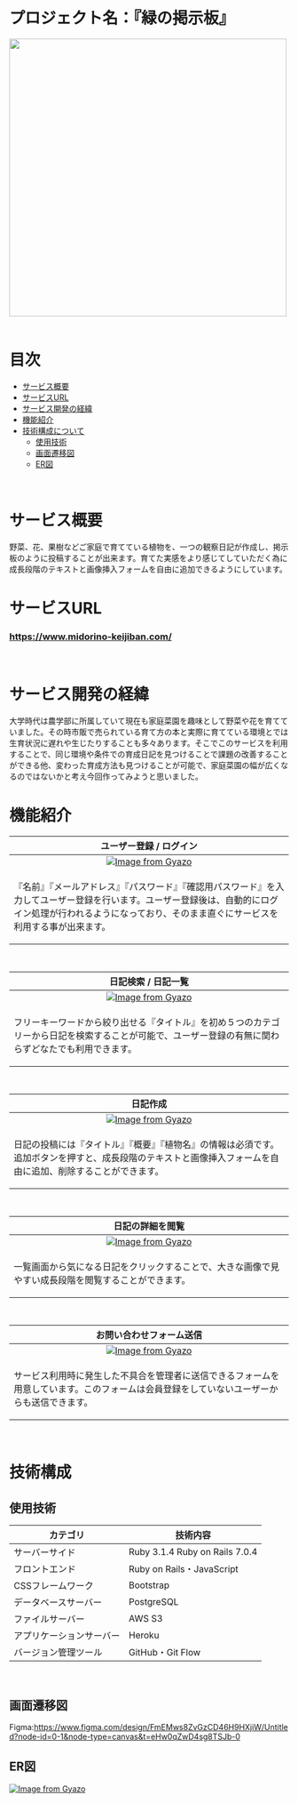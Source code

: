 # プロジェクト名：『緑の掲示板』
<img width="500" src="ogp.jpg"><br>
<br>

# 目次
- [サービス概要](#-サービス概要)
- [サービスURL](#-サービスurl)
- [サービス開発の経緯](#-サービス開発の経緯)
- [機能紹介](#-機能紹介)
- [技術構成について](#-技術構成について)
  - [使用技術](#使用技術)
  - [画面遷移図](#画面遷移図)
  - [ER図](#ER図)
<br>

# サービス概要
野菜、花、果樹などご家庭で育てている植物を、一つの観察日記が作成し、掲示板のように投稿することが出来ます。育てた実感をより感じてしていただく為に成長段階のテキストと画像挿入フォームを自由に追加できるようにしています。
<br>

# サービスURL
### https://www.midorino-keijiban.com/<br>
<br>

# サービス開発の経緯
大学時代は農学部に所属していて現在も家庭菜園を趣味として野菜や花を育てていました。その時市販で売られている育て方の本と実際に育てている環境とでは生育状況に遅れや生じたりすることも多々あります。そこでこのサービスを利用することで、同じ環境や条件での育成日記を見つけることで課題の改善することができる他、変わった育成方法も見つけることが可能で、家庭菜園の幅が広くなるのではないかと考え今回作ってみようと思いました。
<br>

# 機能紹介
| ユーザー登録 / ログイン |
| :---: | 
| [![Image from Gyazo](https://i.gyazo.com/cb69e9b5a8189c573679418be7c5874f.png)](https://gyazo.com/cb69e9b5a8189c573679418be7c5874f)|
| <p align="left">『名前』『メールアドレス』『パスワード』『確認用パスワード』を入力してユーザー登録を行います。ユーザー登録後は、自動的にログイン処理が行われるようになっており、そのまま直ぐにサービスを利用する事が出来ます。</p> |
<br>

| 日記検索 / 日記一覧 |
| :---: | 
| [![Image from Gyazo](https://i.gyazo.com/5d6d9da8e88ccd8dfdfcbeddc0089b91.png)](https://gyazo.com/5d6d9da8e88ccd8dfdfcbeddc0089b91)|
| <p align="left">フリーキーワードから絞り出せる『タイトル』を初め５つのカテゴリーから日記を検索することが可能で、ユーザー登録の有無に関わらずどなたでも利用できます。</p> |
<br>

| 日記作成 |
| :---: | 
| [![Image from Gyazo](https://i.gyazo.com/5e53cdaad91f1eddde1e7807f67227c5.gif)](https://gyazo.com/5e53cdaad91f1eddde1e7807f67227c5)|
| <p align="left">日記の投稿には『タイトル』『概要』『植物名』の情報は必須です。追加ボタンを押すと、成長段階のテキストと画像挿入フォームを自由に追加、削除することができます。</p> |
<br>

| 日記の詳細を閲覧 |
| :---: | 
| [![Image from Gyazo](https://i.gyazo.com/3c09f5267da7798f75b7289b4cbe3414.png)](https://gyazo.com/3c09f5267da7798f75b7289b4cbe3414)|
| <p align="left">一覧画面から気になる日記をクリックすることで、大きな画像で見やすい成長段階を閲覧することができます。</p> |
<br>

| お問い合わせフォーム送信 |
| :---: | 
| [![Image from Gyazo](https://i.gyazo.com/2afc0ba0bc558235bd51d07cdc497e7f.png)](https://gyazo.com/2afc0ba0bc558235bd51d07cdc497e7f)|
| <p align="left">サービス利用時に発生した不具合を管理者に送信できるフォームを用意しています。このフォームは会員登録をしていないユーザーからも送信できます。</p> |
<br>

# 技術構成

## 使用技術
| カテゴリ | 技術内容 |
| --- | --- | 
| サーバーサイド | Ruby 3.1.4 Ruby on Rails 7.0.4|
| フロントエンド | Ruby on Rails・JavaScript |
| CSSフレームワーク | Bootstrap |
| データベースサーバー | PostgreSQL |
| ファイルサーバー | AWS S3 |
| アプリケーションサーバー | Heroku |
| バージョン管理ツール | GitHub・Git Flow |
<br>

## 画面遷移図
Figma:https://www.figma.com/design/FmEMws8ZvGzCD46H9HXjiW/Untitled?node-id=0-1&node-type=canvas&t=eHw0qZwD4sg8TSJb-0
<br>

## ER図
[![Image from Gyazo](https://i.gyazo.com/7ea966361619d459bf9ef57ba0f91b55.png)](https://gyazo.com/7ea966361619d459bf9ef57ba0f91b55)
<br>